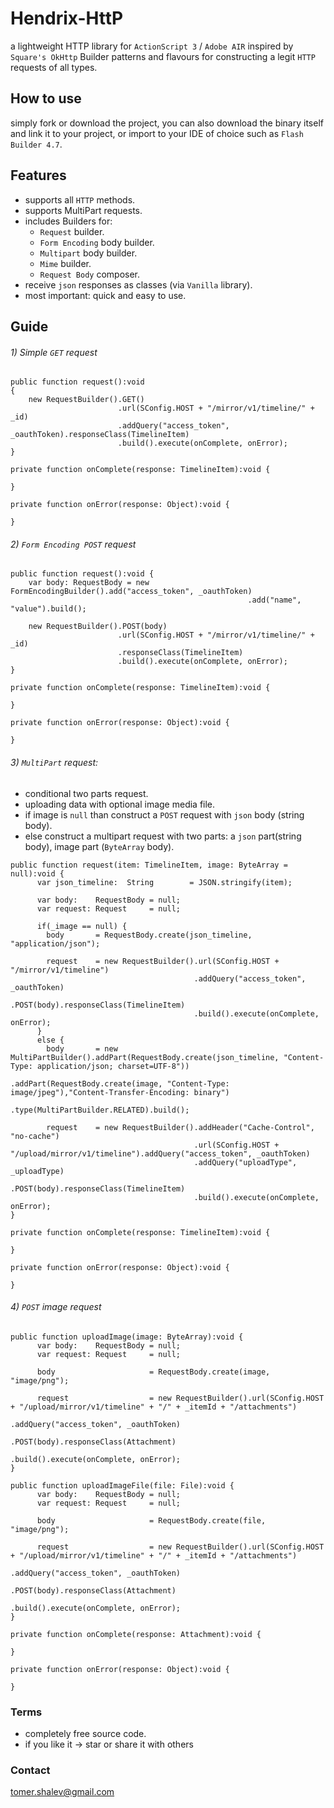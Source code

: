 # Hendrix-HttP
a lightweight HTTP library for `ActionScript 3` / `Adobe AIR` inspired by `Square's OkHttp` Builder patterns and flavours
for constructing a legit `HTTP` requests of all types.

## How to use
simply fork or download the project, you can also download the binary itself and link it
to your project, or import to your IDE of choice such as `Flash Builder 4.7`.

## Features
- supports all `HTTP` methods.
- supports MultiPart requests.
- includes Builders for:
  - `Request` builder.
  - `Form Encoding` body builder.
  - `Multipart` body builder.
  - `Mime` builder.
  - `Request Body` composer.
- receive `json` responses as classes (via `Vanilla` library).
- most important: quick and easy to use.

## Guide
###### 1) Simple `GET` request

```
public function request():void
{
    new RequestBuilder().GET()
                        .url(SConfig.HOST + "/mirror/v1/timeline/" + _id)
                        .addQuery("access_token", _oauthToken).responseClass(TimelineItem)
                        .build().execute(onComplete, onError);
}

private function onComplete(response: TimelineItem):void {

}

private function onError(response: Object):void {

}

```

###### 2) `Form Encoding POST` request

```
public function request():void {
    var body: RequestBody = new FormEncodingBuilder().add("access_token", _oauthToken)
                                                     .add("name", "value").build();
    
    new RequestBuilder().POST(body)
                        .url(SConfig.HOST + "/mirror/v1/timeline/" + _id)
                        .responseClass(TimelineItem)
                        .build().execute(onComplete, onError);
}

private function onComplete(response: TimelineItem):void {

}

private function onError(response: Object):void {

}
```

###### 3) `MultiPart` request: 
- conditional two parts request. 
- uploading data with optional image media file. 
- if image is `null` than construct a `POST` request with `json` body (string body).
- else construct a multipart request with two parts: a `json` part(string body), image part (`ByteArray` body).

```
public function request(item: TimelineItem, image: ByteArray = null):void {
      var json_timeline:  String        = JSON.stringify(item);
      
      var body:    RequestBody = null;
      var request: Request     = null;
    
      if(_image == null) {
        body       = RequestBody.create(json_timeline, "application/json");
        
        request    = new RequestBuilder().url(SConfig.HOST + "/mirror/v1/timeline")
                                         .addQuery("access_token", _oauthToken)
                                         .POST(body).responseClass(TimelineItem)
                                         .build().execute(onComplete, onError);
      }
      else {
        body       = new MultiPartBuilder().addPart(RequestBody.create(json_timeline, "Content-Type: application/json; charset=UTF-8"))
                                           .addPart(RequestBody.create(image, "Content-Type: image/jpeg"),"Content-Transfer-Encoding: binary")
                                           .type(MultiPartBuilder.RELATED).build();
  
        request    = new RequestBuilder().addHeader("Cache-Control", "no-cache")
                                         .url(SConfig.HOST + "/upload/mirror/v1/timeline").addQuery("access_token", _oauthToken)
                                         .addQuery("uploadType", _uploadType)
                                         .POST(body).responseClass(TimelineItem)
                                         .build().execute(onComplete, onError);
}

private function onComplete(response: TimelineItem):void {

}

private function onError(response: Object):void {

}

```

###### 4) `POST` image request

```
public function uploadImage(image: ByteArray):void {
      var body:    RequestBody = null;
      var request: Request     = null;
      
      body                     = RequestBody.create(image, "image/png");
      
      request                  = new RequestBuilder().url(SConfig.HOST + "/upload/mirror/v1/timeline" + "/" + _itemId + "/attachments")
                                                     .addQuery("access_token", _oauthToken)
                                                     .POST(body).responseClass(Attachment)
                                                     .build().execute(onComplete, onError);
}

public function uploadImageFile(file: File):void {
      var body:    RequestBody = null;
      var request: Request     = null;
      
      body                     = RequestBody.create(file, "image/png");
      
      request                  = new RequestBuilder().url(SConfig.HOST + "/upload/mirror/v1/timeline" + "/" + _itemId + "/attachments")
                                                     .addQuery("access_token", _oauthToken)
                                                     .POST(body).responseClass(Attachment)
                                                     .build().execute(onComplete, onError);
}

private function onComplete(response: Attachment):void {

}

private function onError(response: Object):void {

}
```

### Terms
* completely free source code.
* if you like it -> star or share it with others

### Contact
[tomer.shalev@gmail.com](tomer.shalev@gmail.com)
